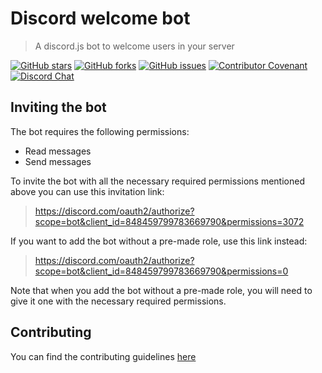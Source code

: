 # Discord welcome bot
> A discord.js bot to welcome users in your server

[![GitHub stars](https://img.shields.io/github/stars/PuneetGopinath/welcome)](https://github.com/PuneetGopinath/welcome/stargazers)
[![GitHub forks](https://img.shields.io/github/forks/PuneetGopinath/welcome)](https://github.com/PuneetGopinath/welcome/network)
[![GitHub issues](https://img.shields.io/github/issues/PuneetGopinath/welcome)](https://github.com/PuneetGopinath/welcome/issues)
[![Contributor Covenant](https://img.shields.io/badge/Contributor%20Covenant-2.0-4baaaa.svg)](https://github.com/PuneetGopinath/welcome/blob/main/.github/CODE_OF_CONDUCT.md)
[![Discord Chat](https://img.shields.io/discord/836854115526770708?color=7289da&label=discord)](https://discord.gg/6HWjd4B46x)

## Inviting the bot
The bot requires the following permissions:
- Read messages
- Send messages

To invite the bot with all the necessary required permissions mentioned above you can use this invitation link:
> https://discord.com/oauth2/authorize?scope=bot&client_id=848459799783669790&permissions=3072

If you want to add the bot without a pre-made role, use this link instead:
> https://discord.com/oauth2/authorize?scope=bot&client_id=848459799783669790&permissions=0

Note that when you add the bot without a pre-made role, you will need to give it one with the necessary required permissions.

## Contributing
You can find the contributing guidelines [here](https://github.com/PuneetGopinath/welcome/blob/main/.github/CONTRIBUTING.md)

